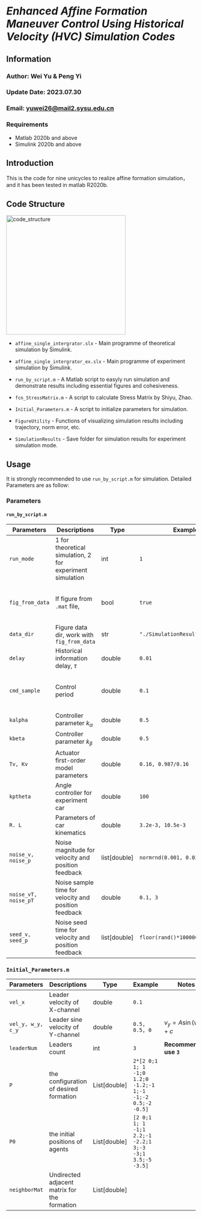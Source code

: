 # *Enhanced Affine Formation Maneuver Control Using Historical Velocity (HVC) Simulation Codes*

## Information 

### Author: Wei Yu & Peng Yi
### Update Date: 2023.07.30
### Email: yuwei26@mail2.sysu.edu.cn
### Requirements
- Matlab 2020b and above
- Simulink 2020b and above

## Introduction
This is the code for nine unicycles to realize affine formation simulation，and it has been tested in matlab R2020b.

## Code Structure

<img width="317" alt="code_structure" src="https://github.com/Lovely-XPP/HAC-Affine/assets/66028151/93326ddd-ac32-4532-9cab-aea330c388e4">

- `affine_single_intergrator.slx` - Main programme of theoretical simulation by Simulink.

- `affine_single_intergrator_ex.slx` - Main programme of  experiment simulation by Simulink.

- `run_by_script.m` - A Matlab script to easyly run simulation and demonstrate results including essential figures and cohesiveness.

- `fcn_StressMatrix.m` - A script to calculate Stress Matrix by Shiyu, Zhao.

- `Initial_Parameters.m` - A script to initialize parameters for simulation.

- `FigureUtility` - Functions of visualizing simulation results including trajectory, norm error, etc.

- `SimulationResults` - Save folder for simulation results for experiment simulation mode.


## Usage
It is strongly recommended to use `run_by_script.m` for simulation. Detailed Parameters are as follow:

### Parameters
#### `run_by_script.m`

| Parameters           | Descriptions                                              | Type         | Example                         | Notes                                                        |
| -------------------- | --------------------------------------------------------- | ------------ | ------------------------------- | ------------------------------------------------------------ |
| `run_mode`           | 1 for theoretical simulation, 2 for experiment simulation | int          | `1`                             |                                                              |
| `fig_from_data`      | If figure from `.mat` file,                               | bool         | `true`                          | **Only support experiment simulation mode**                  |
| `data_dir`           | Figure data dir, work with `fig_from_data`                | str          | `"./SimulationResults/data.mat"` |                                                              |
| `delay`              | Historical information delay, $\tau$                      | double       | `0.01`                          |                                                              |
| `cmd_sample`         | Control period                                            | double       | `0.1`                           | **Only support experiment simulation mode**                  |
| `kalpha`             | Controller parameter $k_\alpha$                           | double       | `0.5`                           |                                                              |
| `kbeta`              | Controller parameter $k_\beta$                            | double       | `0.5`                           |                                                              |
| `Tv, Kv`             | Actuator first-order model parameters                     | double       | `0.16, 0.987/0.16`              | $\dfrac{Kv}{s + Tv}$                                         |
| `kptheta`            | Angle controller for experiment car                       | double       | `100`                           | $\omega^d = k_\theta(\theta^d - \theta)$                     |
| `R. L`               | Parameters of car kinematics                              | double       | `3.2e-3, 10.5e-3`               |                                                              |
| `noise_v, noise_p`   | Noise magnitude for velocity and position feedback        | list[double] | `normrnd(0.001, 0.03,[1 6]);`   | Different followers have different noise                     |
| `noise_vT, noise_pT` | Noise sample time for velocity and position feedback      | double       | `0.1, 3`                        |                                                              |
| `seed_v, seed_p`     | Noise seed time for velocity and position feedback        | list[double] | `floor(rand()*10000000)`        | Different followers have different noise                     |


### `Initial_Parameters.m`

| Parameters        | Descriptions                                 | Type         | Example                                                    | Notes                   |
| ----------------- | -------------------------------------------- | ------------ | ---------------------------------------------------------- | ----------------------- |
| `vel_x`           | Leader velocity of X-channel                 | double       | `0.1`                                                      |                         |
| `vel_y, w_y, c_y` | Leader sine velocity of Y-channel            | double       | `0.5, 0.5, 0`                                              | $v_y=A\sin(wt) + c$     |
| `leaderNum`       | Leaders count                                | int          | `3`                                                        | **Recommended use `3`** |
| `P`               | the configuration of desired formation       | List[double] | `2*[2 0;1 1; 1 -1;0 1.2;0 -1.2;-1 1;-1 -1;-2 0.5;-2 -0.5]` |                         |
| `P0`              | the initial positions of  agents             | List[double] | `[2 0;1 1; 1 -1;1 2.2;-1 -2.2;1 3;-3 -3;1 3.5;-5 -3.5]`    |                         |
| `neighborMat`     | Undirected adjacent matrix for the formation | List[double] |                                                            |                         |